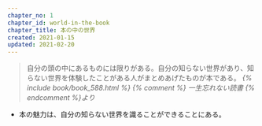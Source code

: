 ```yaml
---
chapter_no: 1
chapter_id: world-in-the-book
chapter_title: 本の中の世界
created: 2021-01-15
updated: 2021-02-20
---
```

> 自分の頭の中にあるものには限りがある。自分の知らない世界があり、知らない世界を体験したことがある人がまとめあげたものが本である。
> <cite>{% include book/book_588.html %} {% comment %} 一生忘れない読書 {% endcomment %}より</cite>

- 本の魅力は、自分の知らない世界を識ることができることにある。
